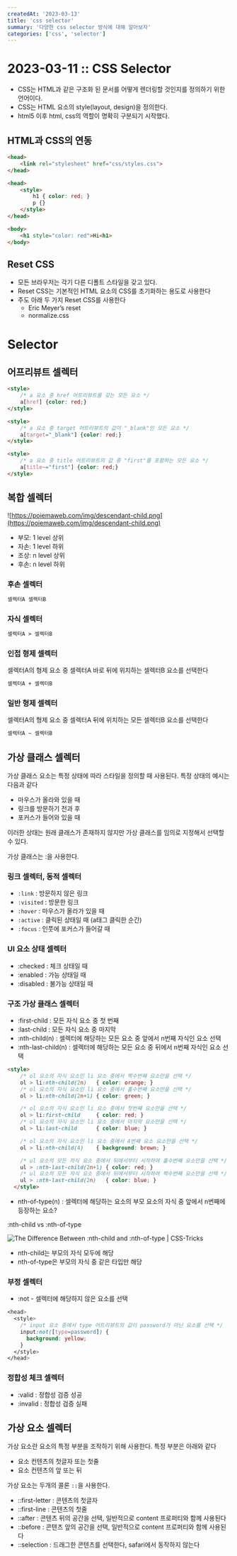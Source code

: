 ```yaml
---
createdAt: '2023-03-13'
title: 'css selector'
summary: '다양한 css selector 방식에 대해 알아보자'
categories: ['css', 'selector']
---
```

# 2023-03-11 :: CSS Selector

- CSS는 HTML과 같은 구조화 된 문서를 어떻게 렌더링할 것인지를 정의하기 위한 언어이다.
- CSS는 HTML 요소의 style(layout, design)을 정의한다.
- html5 이후 html, css의 역할이 명확히 구분되기 시작했다.

## HTML과 CSS의 연동

```html
<head>
	<link rel="stylesheet" href="css/styles.css">
</head>
```

```html
<head>
	<style>
		h1 { color: red; }
		p {}
	</style>
</head>
```

```html
<body>
	<h1 style="color: red">Hi<h1>
</body>
```

## Reset CSS

- 모든 브라우저는 각기 다른 디폴트 스타일을 갖고 있다.
- Reset CSS는 기본적인 HTML 요소의 CSS를 초기화하는 용도로 사용한다
- 주도 아래 두 가지 Reset CSS를 사용한다
    - Eric Meyer’s reset
    - normalize.css

# Selector

## 어프리뷰트 셀렉터

```html
<style>
	/* a 요소 중 href 어트리뷰트를 갖는 모든 요소 */
	a[href] {color: red;}
</style>
```

```html
<style>
	/* a 요소 중 target 어트리뷰트의 값이 "_blank"인 모든 요소 */
	a[target="_blank"] {color: red;}
</style>
```

```html
<style>
	/* a 요소 중 title 어트리뷰트의 값 중 "first"를 포함하는 모든 요소 */
	a[title~="first"] {color: red;}
</style>
```

## 복합 셀렉터

![https://poiemaweb.com/img/descendant-child.png](https://poiemaweb.com/img/descendant-child.png)

- 부모: 1 level 상위
- 자손: 1 level 하위
- 조상: n level 상위
- 후손: n level 하위

### 후손 셀렉터

```html
셀렉터A 셀렉터B
```

### 자식 셀렉터

```html
셀렉터A > 셀렉터B
```

### 인접 형제 셀렉터

셀렉터A의 형제 요소 중 셀렉터A 바로 뒤에 위치하는 셀렉터B 요소를 선택한다

```html
셀렉터A + 셀렉터B
```

### 일반 형제 셀렉터

셀렉터A의 형제 요소 중 셀렉터A 뒤에 위치하는 모든 셀렉터B 요소를 선택한다

```html
셀렉터A ~ 셀렉터B
```

## 가상 클래스 셀렉터

가상 클래스 요소는 특정 상태에 따라 스타일을 정의할 때 사용된다. 특정 상태의 예시는 다음과 같다

- 마우스가 올라와 있을 때
- 링크를 방문하기 전과 후
- 포커스가 들어와 있을 때

이러한 상태는 원래 클래스가 존재하지 않지만 가상 클래스를 임의로 지정해서 선택할 수 있다.

가상 클래스는 :을 사용한다. 

### 링크 셀렉터, 동적 셀렉터

- `:link` : 방문하지 않은 링크
- `:visited` : 방문한 링크
- `:hover` : 마우스가 올라가 있을 때
- `:active` : 클릭된 상태일 때 (a태그 클릭한 순간)
- `:focus` : 인풋에 포커스가 들어갈 때

### UI 요소 상태 셀렉터

- :checked : 체크 상태일 때
- :enabled : 가능 상태일 때
- :disabled : 불가능 상태일 때

### 구조 가상 클래스 셀렉터

- :first-child : 모든 자식 요소 중 첫 번째
- :last-child : 모든 자식 요소 중 마지막
- :nth-child(n) : 셀렉터에 해당하는 모든 요소 중 앞에서 n번째 자식인 요소 선택
- :nth-last-child(n) : 셀렉터에 해당하는 모든 요소 중 뒤에서 n번째 자식인 요소 선택

```html
<style>
    /* ol 요소의 자식 요소인 li 요소 중에서 짝수번째 요소만을 선택 */
    ol > li:nth-child(2n)   { color: orange; }
    /* ol 요소의 자식 요소인 li 요소 중에서 홀수번째 요소만을 선택 */
    ol > li:nth-child(2n+1) { color: green; }

    /* ol 요소의 자식 요소인 li 요소 중에서 첫번쨰 요소만을 선택 */
    ol > li:first-child     { color: red; }
    /* ol 요소의 자식 요소인 li 요소 중에서 마지막 요소만을 선택 */
    ol > li:last-child      { color: blue; }

    /* ol 요소의 자식 요소인 li 요소 중에서 4번째 요소 요소만을 선택 */
    ol > li:nth-child(4)    { background: brown; }

    /* ul 요소의 모든 자식 요소 중에서 뒤에서부터 시작하여 홀수번째 요소만을 선택 */
    ul > :nth-last-child(2n+1) { color: red; }
    /* ul 요소의 모든 자식 요소 중에서 뒤에서부터 시작하여 짝수번째 요소만을 선택 */
    ul > :nth-last-child(2n)   { color: blue; }
  </style>
```

- nth-of-type(n) : 셀렉터에 해당하는 요소의 부모 요소의 자식 중 앞에서 n번째에 등장하는 요소?

:nth-child vs :nth-of-type

![The Difference Between :nth-child and :nth-of-type | CSS-Tricks](https://css-tricks.com/the-difference-between-nth-child-and-nth-of-type/)

- nth-child는 부모의 자식 모두에 해당
- nth-of-type은 부모의 자식 중 같은 타입만 해당

### 부정 셀렉터

- :not - 셀렉터에 해당하지 않은 요소를 선택

```css
<head>
  <style>
    /* input 요소 중에서 type 어트리뷰트의 값이 password가 아닌 요소를 선택 */
    input:not([type=password]) {
      background: yellow;
    }
  </style>
</head>
```

### 정합성 체크 셀렉터

- :valid : 정합성 검증 성공
- :invalid : 정합성 검증 실패

## 가상 요소 셀렉터

가상 요소란 요소의 특정 부분을 조작하기 위해 사용한다. 특정 부분은 아래와 같다

- 요소 컨텐츠의 첫글자 또는 첫줄
- 요소 컨텐츠의 앞 또는 뒤

가상 요소는 두개의 콜론 `::`을 사용한다.

- ::first-letter : 콘텐츠의 첫글자
- ::first-line : 콘텐츠의 첫줄
- ::after : 콘텐츠 뒤의 공간을 선택, 일반적으로 content 프로퍼티와 함께 사용된다
- ::before : 콘텐츠 앞의 공간을 선택, 일반적으로 content 프로퍼티와 함께 사용된다
- ::selection : 드래그한 콘텐츠를 선택한다, safari에서 동작하지 않는다